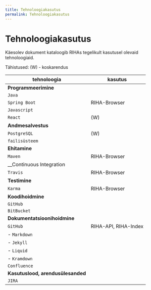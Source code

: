 ```yaml
---
title: Tehnoloogiakasutus
permalink: Tehnoloogiakasutus
---
```


# Tehnoloogiakasutus

Käesolev dokument kataloogib RIHAs tegelikult kasutusel olevaid tehnoloogiaid.

Tähistused: (W) - koskarendus

| tehnoloogia | kasutus    |
|-------------|------------|
| __Programmeerimine__                |    |
| `Java`                              |    |
| `Spring Boot`                       | RIHA-Browser |
| `Javascript`                        |    |
| `React`                             | (W) |
| __Andmesalvestus__                  |    |
| `PostgreSQL`                        | (W) |
| `failisüsteem`                      |     |
| __Ehitamine__                       |     |
| `Maven`                             | RIHA-Browser |
| __Continuous Integration            |    |
| `Travis`                            | RIHA-Browser |
| __Testimine__                       |      |
| `Karma`                             | RIHA-Browser |
| __Koodihoidmine__                   |      |
| `GitHub`                            |      |
| `BitBucket`                         |      |
| __Dokumentatsioonihoidmine__        |    |
| `GitHub`                            | RIHA-API, RIHA-Index |
| - `Markdown`                        |      |
| - `Jekyll`                          |      |
| - `Liquid`                          |      |
| - `Kramdown`                        |      |
| `Confluence`                        |      |
| __Kasutuslood, arendusülesanded__   |      |
| `JIRA`                              |      |    

